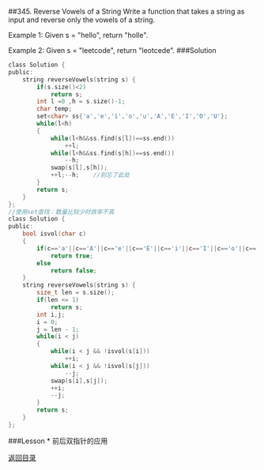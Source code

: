 ##345. Reverse Vowels of a String 
Write a function that takes a string as input and reverse only the vowels of a string.

Example 1:
Given s = "hello", return "holle".

Example 2:
Given s = "leetcode", return "leotcede".
###Solution
```C
class Solution {
public:
    string reverseVowels(string s) {
        if(s.size()<2)
            return s;
        int l =0 ,h = s.size()-1;
        char temp;
        set<char> ss{'a','e','i','o','u','A','E','I','O','U'};
        while(l<h)
        {
            while(l<h&&ss.find(s[l])==ss.end())
                ++l;
            while(l<h&&ss.find(s[h])==ss.end())
                --h;
            swap(s[l],s[h]);
            ++l;--h;    //别忘了此处
        }
        return s;
    }
};
//使用set查找：数量比较少时效率不高
class Solution {
public:
    bool isvol(char c)
    {
        if(c=='a'||c=='A'||c=='e'||c=='E'||c=='i'||c=='I'||c=='o'||c=='O'||c=='u'||c=='U')
            return true;
        else
            return false;
    }
    string reverseVowels(string s) {
        size_t len = s.size();
        if(len <= 1)
            return s;
        int i,j;
        i = 0;
        j = len - 1;
        while(i < j)
        {
            while(i < j && !isvol(s[i]))
                ++i;
            while(i < j && !isvol(s[j]))
                --j;
            swap(s[i],s[j]);
            ++i;
            --j;
        }
        return s;
    }
};
```
###Lesson
* 
前后双指针的应用

[返回目录](README.md)